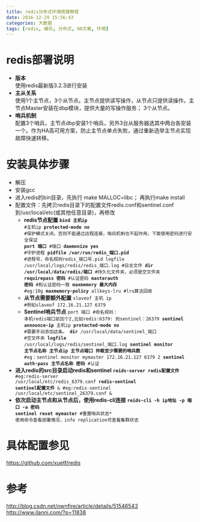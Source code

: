 ```yaml
---
title: redis分布式环境搭建教程
date: 2016-12-29 15:56:43
categories: 大数据
tags: [redis, 缓存, 分布式, HA方案, 环境]
---
```

# redis部署说明

* **版本**  
  使用redis最新版3.2.3进行安装
* **主从关系**  
  使用1个主节点，3个从节点。主节点提供读写操作，从节点只提供读操作。主节点Master安装在dbp模块，提供大量的写操作服务；  3个从节点。
* **哨兵机制**  
  配置3个哨兵，主节点dbp安装1个哨兵，另外3台从服务器选其中两台各安装一个。作为HA高可用方案，防止主节点单点失败，通过重新选举主节点实现故障快速转移。
<!--more-->

# 安装具体步骤
* 解压
* 安装gcc
* 进入redis的bin目录，先执行 make MALLOC=libc； 再执行make install
* 配置文件：先拷贝redis目录下的配置文件redis.conf和sentinel.conf到/usr/local/etc(或其他任意目录)，再修改
    * **redis节点配置**
        <code>**bind 主机ip**                        #主机ip
        **protected-mode no**                     #保护模式关闭，否则不能通过远程连接，哨兵机制也不起作用，下面使用密码进行安全保证
        **port 端口**                          #端口
        **daemonize yes**                       #守护进程
        **pidfile  /var/run/redis_端口.pid**            #进程号，命名规则redis_端口号.pid
        logfile /usr/local/logs/redis/redis_端口.log   #日志文件
        **dir  /usr/local/data/redis/端口**          #持久化文件夹，必须是空文件夹
        **requirepass 密码**    #认证密码
        **masterauth 密码**    #和认证密码一致
        **maxmemory 最大内存**  #eg:10g
        **maxmemory-policy**        allkeys-lru   #lru算法回收
        </code>
    * **从节点需要额外配置**
        <code>slaveof 主机 ip  #例如slaveof  172.16.21.127  6379</code>
    * **Sentinel哨兵节点**
    <code>port  端口    #命名规则： 本机redis端口前加个2,比如redis:6379: 则sentinel：26379
        **sentinel announce-ip**  主机ip
        **protected-mode  no**  #需要手动添加这条。
        **dir**  /usr/local/data/sentinel_端口    #空文件夹
        **logfile**  /usr/local/logs/redis/sentinel_端口.log
        **sentinel monitor 主节点名称 主节点ip 主节点端口 仲裁至少需要的哨兵数** #eg：sentinel monitor mymaster  172.16.21.127 6379 2
        **sentinel auth-pass 主节点名称 密码**   #认证
        </code>
* **进入redis的src目录启动redis和sentinel**
    <code>**reids-server redis配置文件** 
    #eg:redis-server /usr/local/etc/redis_6379.conf 
    **redis-sentinel sentinel配置文件** &
    #eg:redis-sentinel /usr/local/etc/sentinel_26379.conf &
    </code>
* **依次启动主节点和从节点后，使用redis-cli连接**
    <code>**reids-cli -h ip地址 -p 端口 -a 密码**
   **sentinel reset mymaster** #重置哨兵状态*
    使用命令查看部署情况，info replication可查看集群状态
    </code>


# 具体配置参见
<https://github.com/xuetf/redis>

# 参考
<http://blog.csdn.net/ownfire/article/details/51546543>
<http://www.ilanni.com/?p=11838>